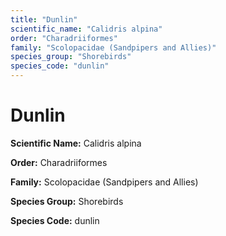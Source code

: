 ```yaml
---
title: "Dunlin"
scientific_name: "Calidris alpina"
order: "Charadriiformes"
family: "Scolopacidae (Sandpipers and Allies)"
species_group: "Shorebirds"
species_code: "dunlin"
---
```


# Dunlin

**Scientific Name:** Calidris alpina

**Order:** Charadriiformes

**Family:** Scolopacidae (Sandpipers and Allies)

**Species Group:** Shorebirds

**Species Code:** dunlin
